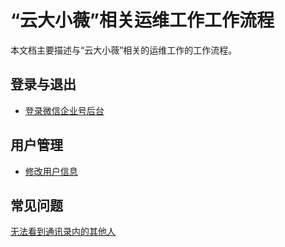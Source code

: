 # “云大小薇”相关运维工作工作流程
本文档主要描述与“云大小薇”相关的运维工作的工作流程。

## 登录与退出
- [登录微信企业号后台](login.md)

## 用户管理

- [修改用户信息](modify-user-info.md)


## 常见问题

[无法看到通讯录内的其他人](wufa-kandao-tongxunlu-qitaren.md)

